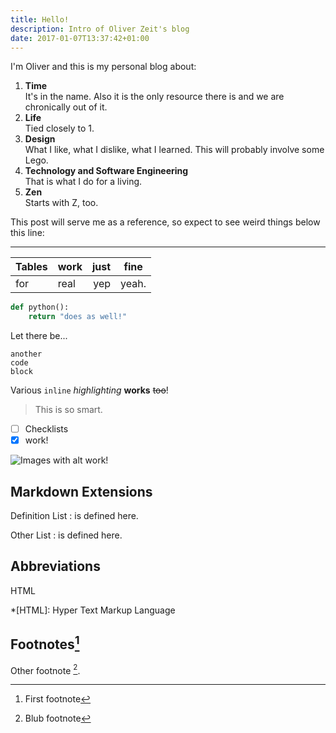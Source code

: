 ```yaml
---
title: Hello!
description: Intro of Oliver Zeit's blog
date: 2017-01-07T13:37:42+01:00
---
```


I'm Oliver and this is my personal blog about:

1. **Time** <br />
    It's in the name. Also it is the only resource there is and we are chronically out of it.
2. **Life** <br />
    Tied closely to 1.
3. **Design** <br />
    What I like, what I dislike, what I learned. This will probably involve some Lego.
4. **Technology and Software Engineering** <br />
    That is what I do for a living.
5. **Zen** <br />
    Starts with Z, too.

This post will serve me as a reference, so expect to see weird things below this line:

---

Tables | work | just | fine
---|---|---:|---
for | real | yep | yeah.

```python
def python():
    return "does as well!"
```

Let there be...

    another
    code
    block

Various `inline` *highlighting* **works** ~~too~~!

> This is so smart.

- [ ] Checklists
- [x] work!

![Images with alt work!](/blog/static/owl.png)

## Markdown Extensions

Definition List
:   is defined here.

Other List
:   is defined here.

## Abbreviations

HTML

*[HTML]: Hyper Text Markup Language

## Footnotes[^1]

Other footnote [^blub].

[^1]: First footnote
[^blub]: Blub footnote
